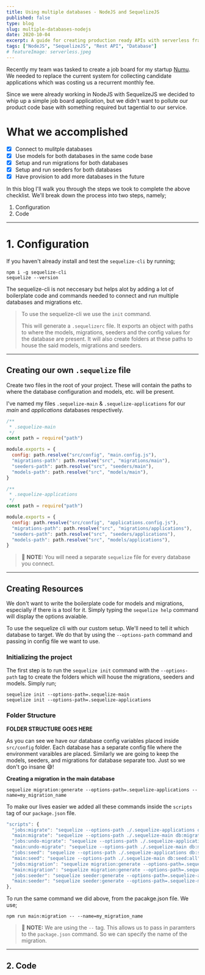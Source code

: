 ```yaml
---
title: Using multiple databases - NodeJS and SequelizeJS
published: false
type: blog
slug: multiple-databases-nodejs
date: 2020-10-04
excerpt: A guide for creating production ready APIs with serverless framework on any cloud provider, with any language
tags: ["NodeJS", "SequelizeJS", "Rest API", "Database"]
# featureImage: serverless.jpeg
---
```


Recently my team was tasked to create a job board for my startup [Numu](https://numuworld.com). We needed to replace the current system for collecting candidate applications which was costing us a recurrent monthly fee.

Since we were already working in NodeJS with SequelizeJS we decided to whip up a simple job board application, but we didn't want to pollute our product code base with something required but tagential to our service.

# What we accomplished

- [x] Connect to mulitple databases
- [x] Use models for both databases in the same code base
- [x] Setup and run migrations for both databases
- [x] Setup and run seeders for both databases
- [x] Have provision to add more databases in the future

In this blog I'll walk you through the steps we took to complete the above checklist. We'll break down the process into two steps, namely;

1. Configuration
2. Code

---

# 1. Configuration

If you haven't already install and test the `sequelize-cli` by running;

```
npm i -g sequelize-cli
sequelize --version
```

The sequelize-cli is not neccesary but helps alot by adding a lot of boilerplate code and commands needed to connect and run multiple databases and migrations etc.

> To use the sequelize-cli we use the `init` command.
>
> This will generate a `.sequelizerc` file. It exports an object with paths to where the models, migrations, seeders and the config values for the database are present. It will also create folders at these paths to house the said models, migrations and seeders.

---

## Creating our own `.sequelize` file

Create two files in the root of your project. These will contain the paths to where the database configuration and models, etc. will be present.

I've named my files `.sequelize-main` & `.sequelize-applications` for our _main_ and _applications_ databases respectively.

```js
/**
 * .sequelize-main
 */
const path = require("path")

module.exports = {
  config: path.resolve("src/config", "main.config.js"),
  "migrations-path": path.resolve("src", "migrations/main"),
  "seeders-path": path.resolve("src", "seeders/main"),
  "models-path": path.resolve("src", "models/main"),
}
```

```js
/**
 * .sequelize-applications
 */
const path = require("path")

module.exports = {
  config: path.resolve("src/config", "applications.config.js"),
  "migrations-path": path.resolve("src", "migrations/applications"),
  "seeders-path": path.resolve("src", "seeders/applications"),
  "models-path": path.resolve("src", "models/applications"),
}
```

> 🚨 **NOTE:** You will need a separate `sequelize` file for every database you connect.

---

## Creating Resources

We don't want to write the boilerplate code for models and migrations, especially if there is a tool for it. Simply typing the `sequelize help` command will display the options avaiable.

To use the sequelize cli with our custom setup. We'll need to tell it which database to target. We do that by using the `--options-path` command and passing in config file we want to use.

### Initializing the project

The first step is to run the `sequelize init` command with the `--options-path` tag to create the folders which will house the migrations, seeders and models. Simply run;

```
sequelize init --options-path=.sequelize-main
sequelize init --options-path=.sequelize-applications
```

### Folder Structure

**FOLDER STRUCTURE GOES HERE**

As you can see we have our database config variables placed inside `src/config` folder. Each database has a separate config file where the environment varaibles are placed. Similarly we are going to keep the models, seeders, and migrations for database separate too. Just so we don't go insane 😅!

**Creating a migration in the main database**

```
sequelize migration:generate --options-path=.sequelize-applications --name=my_migration_name
```

To make our lives easier we added all these commands inside the `scripts` tag of our `package.json` file.

```js
"scripts": {
  "jobs:migrate": "sequelize --options-path ./.sequelize-applications db:migrate",
  "main:migrate": "sequelize --options-path ./.sequelize-main db:migrate",
  "jobs:undo-migrate": "sequelize --options-path ./.sequelize-applications db:migrate:undo",
  "main:undo-migrate": "sequelize --options-path ./.sequelize-main db:migrate:undo",
  "jobs:seed": "sequelize --options-path ./.sequelize-applications db:seed:all",
  "main:seed": "sequelize --options-path ./.sequelize-main db:seed:all",
  "jobs:migration": "sequelize migration:generate --options-path=.sequelize-applications",
  "main:migration": "sequelize migration:generate --options-path=.sequelize-main",
  "jobs:seeder": "sequelize seeder:generate --options-path=.sequelize-applications",
  "main:seeder": "sequelize seeder:generate --options-path=.sequelize-main"
},
```

To run the same command we did above, from the pacakge.json file. We use;

```
npm run main:migration -- --name=my_migration_name
```

> 🚨 **NOTE:** We are using the `--` tag. This allows us to pass in paramters to the `package.json` command. So we can specify the name of the migration.

---

## 2. Code
